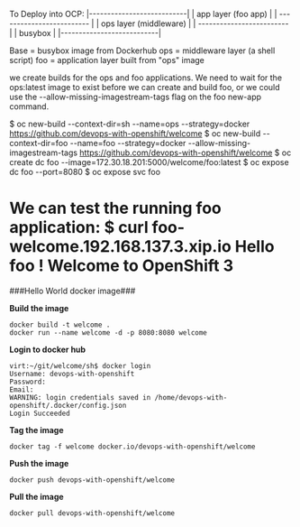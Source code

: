 To Deploy into OCP:
|---------------------------|
| app layer (foo app)       |
| ------------------------- |
| ops layer (middleware)    |
| ------------------------- |
| busybox                   |
|---------------------------|

Base = busybox image from Dockerhub
ops = middleware layer (a shell script)
foo = application layer built from "ops" image

we create builds for the ops and foo applications. We need to wait for the ops:latest image to exist before we can create and build foo, or we could use 
the --allow-missing-imagestream-tags flag on the foo new-app command.

$ oc new-build --context-dir=sh --name=ops --strategy=docker https://github.com/devops-with-openshift/welcome
$ oc new-build --context-dir=foo --name=foo --strategy=docker --allow-missing-imagestream-tags https://github.com/devops-with-openshift/welcome
$ oc create dc foo --image=172.30.18.201:5000/welcome/foo:latest
$ oc expose dc foo --port=8080
$ oc expose svc foo

We can test the running foo application:
$ curl foo-welcome.192.168.137.3.xip.io
Hello foo ! Welcome to OpenShift 3
===================================================================================


###Hello World docker image###

**Build the image**

    docker build -t welcome .
    docker run --name welcome -d -p 8080:8080 welcome

**Login to docker hub**

    virt:~/git/welcome/sh$ docker login 
    Username: devops-with-openshift
    Password: 
    Email:
    WARNING: login credentials saved in /home/devops-with-openshift/.docker/config.json
    Login Succeeded

**Tag the image**

    docker tag -f welcome docker.io/devops-with-openshift/welcome

**Push the image**

    docker push devops-with-openshift/welcome

**Pull the image**

    docker pull devops-with-openshift/welcome
